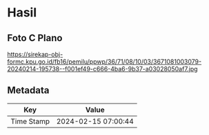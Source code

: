 # Hasil

## Foto C Plano

https://sirekap-obj-formc.kpu.go.id/fb16/pemilu/ppwp/36/71/08/10/03/3671081003079-20240214-195738--f001ef49-c666-4ba6-9b37-a03028050af7.jpg


## Metadata

| Key        | Value               |
| ---------- | ------------------- |
| Time Stamp | 2024-02-15 07:00:44 |



